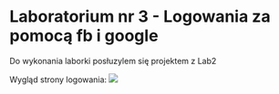 # Laboratorium nr 3 - Logowania za pomocą fb i google

Do wykonania laborki posłuzylem się projektem z Lab2

Wygląd strony logowania:
![](./mysite/images/opcjelogowania.png)

